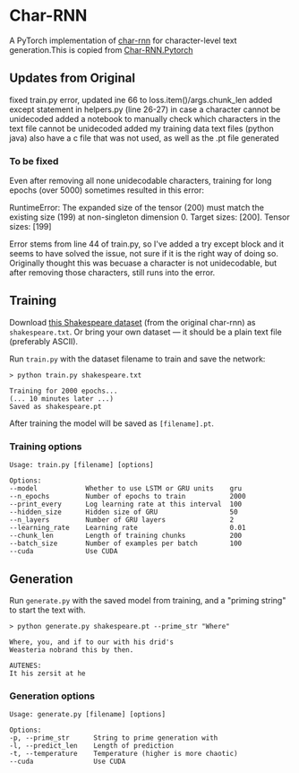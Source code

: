 # Char-RNN
A PyTorch implementation of [char-rnn](https://github.com/karpathy/char-rnn) for character-level text generation.This is copied from [Char-RNN.Pytorch](https://github.com/spro/char-rnn.pytorch)

## Updates from Original
fixed train.py error, updated ine 66 to loss.item()/args.chunk_len
added except statement in helpers.py (line 26-27) in case a character cannot be unidecoded
added a notebook to manually check which characters in the text file cannot be unidecoded
added my training data text files (python java) also have a c file that was not used, as well as the .pt file generated

### To be fixed
Even after removing all none unidecodable characters, training for long epochs (over 5000) sometimes resulted in this error:

RuntimeError: The expanded size of the tensor (200) must match the existing size (199) at non-singleton dimension 0.  Target sizes: [200].  Tensor sizes: [199]

Error stems from line 44 of train.py, so I've added a try except block and it seems to have solved the issue, not sure if it is the right way of doing so. Originally thought this was becuase a character is not unidecodable, but after removing those characters, still runs into the error.

## Training

Download [this Shakespeare dataset](https://raw.githubusercontent.com/karpathy/char-rnn/master/data/tinyshakespeare/input.txt) (from the original char-rnn) as `shakespeare.txt`.  Or bring your own dataset &mdash; it should be a plain text file (preferably ASCII).

Run `train.py` with the dataset filename to train and save the network:

```
> python train.py shakespeare.txt

Training for 2000 epochs...
(... 10 minutes later ...)
Saved as shakespeare.pt
```
After training the model will be saved as `[filename].pt`.

### Training options

```
Usage: train.py [filename] [options]

Options:
--model            Whether to use LSTM or GRU units    gru
--n_epochs         Number of epochs to train           2000
--print_every      Log learning rate at this interval  100
--hidden_size      Hidden size of GRU                  50
--n_layers         Number of GRU layers                2
--learning_rate    Learning rate                       0.01
--chunk_len        Length of training chunks           200
--batch_size       Number of examples per batch        100
--cuda             Use CUDA
```

## Generation

Run `generate.py` with the saved model from training, and a "priming string" to start the text with.

```
> python generate.py shakespeare.pt --prime_str "Where"

Where, you, and if to our with his drid's
Weasteria nobrand this by then.

AUTENES:
It his zersit at he
```

### Generation options
```
Usage: generate.py [filename] [options]

Options:
-p, --prime_str      String to prime generation with
-l, --predict_len    Length of prediction
-t, --temperature    Temperature (higher is more chaotic)
--cuda               Use CUDA
```